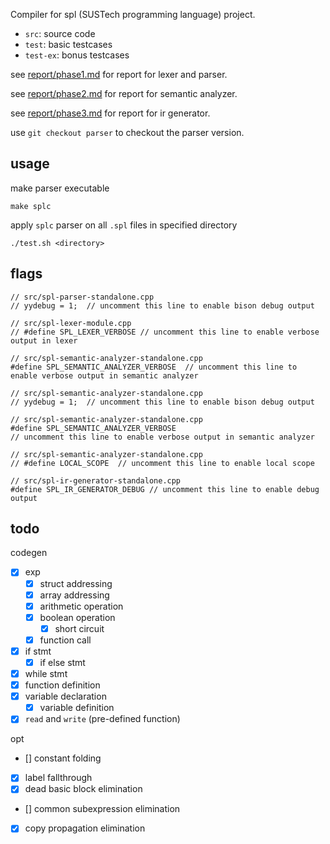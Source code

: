 Compiler for spl (SUSTech programming language) project.

- `src`: source code
- `test`: basic testcases
- `test-ex`: bonus testcases

see [report/phase1.md](report/phase1.md) for report for lexer and parser.

see [report/phase2.md](report/phase2.md) for report for semantic analyzer.

see [report/phase3.md](report/phase3.md) for report for ir generator.

use `git checkout parser` to checkout the parser version.

## usage

make parser executable

```
make splc
```

apply `splc` parser on all `.spl` files in specified directory

```
./test.sh <directory>
```

## flags

```
// src/spl-parser-standalone.cpp
// yydebug = 1;  // uncomment this line to enable bison debug output
```

```
// src/spl-lexer-module.cpp
// #define SPL_LEXER_VERBOSE // uncomment this line to enable verbose output in lexer
```

```
// src/spl-semantic-analyzer-standalone.cpp
#define SPL_SEMANTIC_ANALYZER_VERBOSE  // uncomment this line to enable verbose output in semantic analyzer
```

```
// src/spl-semantic-analyzer-standalone.cpp
// yydebug = 1;  // uncomment this line to enable bison debug output
```

```
// src/spl-semantic-analyzer-standalone.cpp
#define SPL_SEMANTIC_ANALYZER_VERBOSE
// uncomment this line to enable verbose output in semantic analyzer
```

```
// src/spl-semantic-analyzer-standalone.cpp
// #define LOCAL_SCOPE  // uncomment this line to enable local scope
```

```
// src/spl-ir-generator-standalone.cpp
#define SPL_IR_GENERATOR_DEBUG // uncomment this line to enable debug output
```

## todo

codegen

- [x] exp
  - [x] struct addressing
  - [x] array addressing
  - [x] arithmetic operation
  - [x] boolean operation
    - [x] short circuit
  - [x] function call
- [x] if stmt
  - [x] if else stmt
- [x] while stmt
- [x] function definition
- [x] variable declaration
  - [x] variable definition
- [x] `read` and `write` (pre-defined function)

opt

- [] constant folding
- [x] label fallthrough
- [x] dead basic block elimination
- [] common subexpression elimination
- [x] copy propagation elimination
